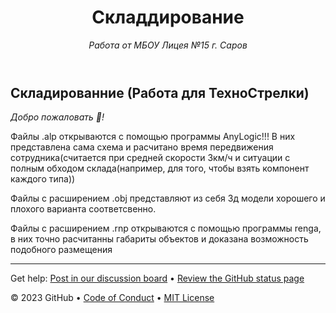 <header>

<!--
  <<< Author notes: Course header >>>
  Include a 1280×640 image, course title in sentence case, and a concise description in emphasis.
  In your repository settings: enable template repository, add your 1280×640 social image, auto delete head branches.
  Add your open source license, GitHub uses MIT license.
-->

# Складдирование 

_Работа от МБОУ Лицея №15 г. Саров_

</header>

<!--
  <<< Author notes: Step 1 >>>
  Choose 3-5 steps for your course.
  The first step is always the hardest, so pick something easy!
  Link to docs.github.com for further explanations.
  Encourage users to open new tabs for steps!
-->

## Складированние (Работа для ТехноСтрелки)

_Добро пожаловать :tada:!_

Файлы .alp открываются с помощью программы AnyLogic!!! В них представлена сама схема и расчитано время передвижения сотрудника(считается при средней скорости 3км/ч и ситуации с полным обходом склада(например, для того, чтобы взять компонент каждого типа))

Файлы с расширением .obj представляют из себя 3д модели хорошего и плохого варианта соответсвенно.

Файлы с расширением .rnp открываются с помощью программы renga, в них точно расчитанны габариты объектов и доказана возможность подобного размещения


<footer>

<!--
  <<< Author notes: Footer >>>
  Add a link to get support, GitHub status page, code of conduct, license link.
-->

---

Get help: [Post in our discussion board](https://github.com/orgs/skills/discussions/categories/github-pages) &bull; [Review the GitHub status page](https://www.githubstatus.com/)

&copy; 2023 GitHub &bull; [Code of Conduct](https://www.contributor-covenant.org/version/2/1/code_of_conduct/code_of_conduct.md) &bull; [MIT License](https://gh.io/mit)

</footer>
